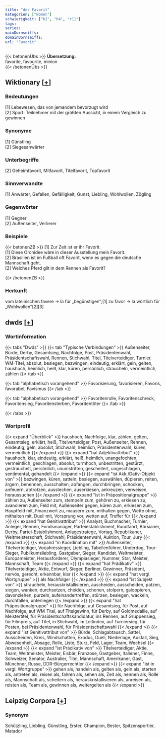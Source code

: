 ```yaml
---
title: "der Favorit"
kategorien: ["Nomen"]
schwierigkeit: ["k2", "h4", "r11"]
tags:
series:
mainDornseiffs:
domainDornseiffs:
url: "Favorit"
---
```


{{< betonenÜbs >}}
**Übersetzung:**  
favorite, favourite, minion  
{{< /betonenÜbs >}}

## Wiktionary [[+](https://de.wiktionary.org/wiki/Favorit)]

### Bedeutungen
[1] Lebewesen, das von jemandem bevorzugt wird  
[2] Sport: Teilnehmer mit der größten Aussicht, in einem Vergleich zu gewinnen  

### Synonyme
[1] Günstling  
[2] Siegesanwärter  

### Unterbegriffe
[2] Geheimfavorit, Mitfavorit, Titelfavorit, Topfavorit  

### Sinnverwandte
[1] Anwärter, Gefallen, Gefälligkeit, Gunst, Liebling, Wohlwollen, Zögling  

### Gegenwörter
[1] Gegner  
[2] Außenseiter, Verlierer  

### Beispiele
{{< betonenZB >}}
[1] Zur Zeit ist er ihr Favorit.  
[1] Diese Orchidee wäre in dieser Ausstellung mein Favorit.  
[2] Brasilien ist im Fußball oft Favorit, wenn es gegen die deutsche Mannschaft geht.  
[2] Welches Pferd gilt in dem Rennen als Favorit?  

{{< /betonenZB >}}
### Herkunft
vom lateinischen favere → la für „begünstigen“;[1] zu favor → la wörtlich für „Wohlwollen“[2][3]  



## dwds [[+](https://www.dwds.de/wb/Favorit)]

### Wortinformation
{{< tabs "Dwds" >}}
{{< tab "Typische Verbindungen" >}}
Außenseiter, Bürde, Derby, Gesamtsieg, Nachfolge, Post, Präsidentenwahl, Präsidentschaftswahl, Rennen, Stichwahl, Titel, Titelverteidiger, Turnier, WM-Titel, absolut, besiegen, bezwingen, eindeutig, erklärt, geln, gelten, haushoch, heimlich, heiß, klar, küren, persönlich, straucheln, vermeintlich, zählen
{{< /tab >}}

{{< tab "alphabetisch vorangehend" >}}
Favorisierung, favorisieren, Favoris, favorabel, Favismus
{{< /tab >}}

{{< tab "alphabetisch vorangehend" >}}
Favoritenrolle, Favoritenschreck, Favoritensieg, Favoritensterben, Favoritentöter
{{< /tab >}}

{{< /tabs >}}

### Wortprofil
{{< expand "Überblick" >}} haushoch, Nachfolge, klar, zählen, gelten, Gesamtsieg, erklärt, heiß, Titelverteidiger, Post, Außenseiter, Rennen, eindeutig, geln, absolut, Stichwahl, heimlich, Präsidentenwahl, küren, vermeintlich {{< /expand >}}
{{< expand "hat Adjektivattribut" >}} haushoch, klar, eindeutig, erklärt, heiß, heimlich, unangefochten, vermeintlich, geschlagen, absolut, turmhoch, unbestritten, gestürzt, gestrauchelt, persönlich, unumstritten, gescheitert, ungeschlagen, sentimental, gehandelt {{< /expand >}}
{{< expand "ist Akk./Dativ-Objekt von" >}} bezwingen, küren, satteln, besiegen, auswählen, düpieren, reiten, ärgern, benennen, ausschalten, abfangen, durchbringen, schocken, anfeuern, abtrotzen, ausstechen, auserkiesen, ankreuzen, verweisen, heraussuchen {{< /expand >}}
{{< expand "ist in Präpositionalgruppe" >}} zählen zu, Außenseiter zum, stempeln zum, gehören zu, erkiesen zu, avancieren zum, Feld mit, Außenseiter gegen, küren zum, erkiesen zum, Hauptfeld mit, Finanzwert zu, mausern zum, mithalten gegen, Wette ohne, mithalten mit, Duell mit, Vorsprung vor, wetten auf, Treffer für {{< /expand >}}
{{< expand "hat Genitivattribut" >}} Analyst, Buchmacher, Turnier, Anleger, Rennen, Fondsmanager, Parteiestablishment, Rundfahrt, Börsianer, Derby, Partei-Establishment, Anlagestratege, Vortag, Republikaner, Weltmeisterschaft, Stichwahl, Präsidentenwahl, Auktion, Tour, Jury {{< /expand >}}
{{< expand "in Koordination mit" >}} Außenseiter, Titelverteidiger, Vorjahressieger, Liebling, Tabellenführer, Underdog, Tour-Sieger, Publikumsliebling, Gastgeber, Sieger, Kandidat, Weltmeister, Europameister, Herausforderer, Olympiasieger, Nummer, Star, Meister, Mannschaft, Team {{< /expand >}}
{{< expand "hat Prädikativ" >}} Titelverteidiger, Aktie, Entwurf, Sieger, Berliner, Gewinner, Präsident, nervös, gerecht, erkennbar, klar {{< /expand >}}
{{< expand "hat vergl. Wortgruppe" >}} als Nachfolger {{< /expand >}}
{{< expand "ist Subjekt von" >}} straucheln, herauskristallisieren, auscheiden, ausscheiden, patzen, siegen, wanken, durchsetzen, cheiden, schonen, stolpern, galoppieren, davonziehen, purzeln, aufeinandertreffen, stürzen, besiegen, wackeln, durchfallen, unterliegen {{< /expand >}}
{{< expand "hat Präpositionalgruppe" >}} für Nachfolge, auf Gesamtsieg, für Post, auf Nachfolge, auf WM-Titel, auf Titelgewinn, für Derby, auf Goldmedaille, auf Meistertitel, für Präsidentschaftskandidatur, ins Rennen, auf Gruppensieg, für Filmpreis, auf Titel, in Stichwahl, im Leitindex, auf Turniersieg, für Posten, bei Präsidentenwahl, für Präsidentschaftswahl {{< /expand >}}
{{< expand "ist Genitivattribut von" >}} Bürde, Schlagabtausch, Sattel, Ausscheiden, Kreis, Windschatten, Exodus, Duell, Niederlage, Ausfall, Sieg, Abwesenheit, Absage, Rolle, Liste, Sturz, Feld, Lager, Team, Wechsel {{< /expand >}}
{{< expand "ist Prädikativ von" >}} Titelverteidiger, Aktie, Team, Weltmeister, Meister, Eisbär, Franzose, Gastgeber, Italiener, Finne, Schweizer, Senator, Australier, Titel, Mannschaft, Amerikaner, Gast, Münchner, Russe, DDR-Bürgerrechtler {{< /expand >}}
{{< expand "ist in vergl. Wortgruppe" >}} gehen als, handeln als, gelten als, geln als, starten als, antreten als, reisen als, fahren als, sehen als, Zeit als, nennen als, Rolle als, Mannschaft als, scheitern als, herauskristallisieren als, anreisen als, reisten als, Team als, gewinnen als, weitergelten als {{< /expand >}}

## Leipzig Corpora [[+](https://corpora.uni-leipzig.de/en/res?word=Favorit&corpusId=deu_newscrawl-public_2018)]


### Synonym
Schützling, Liebling, Günstling, Erster, Champion, Bester, Spitzensportler, Matador

